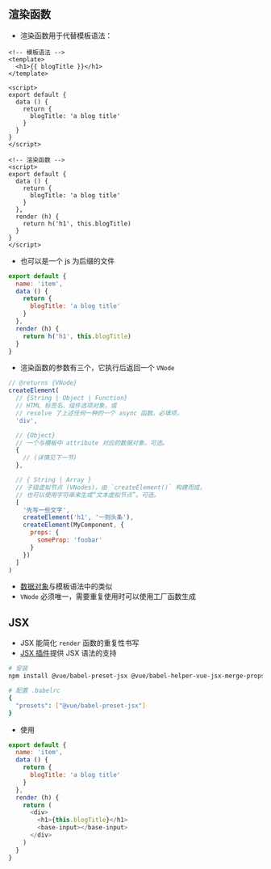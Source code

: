 ## 渲染函数

+ 渲染函数用于代替模板语法：
```vue
<!-- 模板语法 -->
<template>
  <h1>{{ blogTitle }}</h1>
</template>

<script>
export default {
  data () {
    return {
      blogTitle: 'a blog title'
    }
  }
}
</script>

<!-- 渲染函数 -->
<script>
export default {
  data () {
    return {
      blogTitle: 'a blog title'
    }
  },
  render (h) {
    return h('h1', this.blogTitle)
  }
}
</script>
```
+ 也可以是一个 js 为后缀的文件
```js
export default {
  name: 'item',
  data () {
    return {
      blogTitle: 'a blog title'
    }
  },
  render (h) {
    return h('h1', this.blogTitle)
  }
}
```
+ 渲染函数的参数有三个，它执行后返回一个 `VNode`
```js
// @returns {VNode}
createElement(
  // {String | Object | Function}
  // HTML 标签名、组件选项对象，或
  // resolve 了上述任何一种的一个 async 函数。必填项。
  'div',

  // {Object}
  // 一个与模板中 attribute 对应的数据对象。可选。
  {
    // (详情见下一节)
  },

  // { String | Array }
  // 子级虚拟节点 (VNodes)，由 `createElement()` 构建而成，
  // 也可以使用字符串来生成“文本虚拟节点”。可选。
  [
    '先写一些文字',
    createElement('h1', '一则头条'),
    createElement(MyComponent, {
      props: {
        someProp: 'foobar'
      }
    })
  ]
)
```
+ [数据对象](https://cn.vuejs.org/v2/guide/render-function.html#深入数据对象)与模板语法中的类似
+ `VNode` 必须唯一，需要重复使用时可以使用工厂函数生成




## JSX

+ JSX 能简化 `render` 函数的重复性书写
+ [JSX 插件](https://github.com/vuejs/jsx)提供 JSX 语法的支持
```sh
# 安装
npm install @vue/babel-preset-jsx @vue/babel-helper-vue-jsx-merge-props

# 配置 .babelrc
{
  "presets": ["@vue/babel-preset-jsx"]
}
```
+ 使用
```js
export default {
  name: 'item',
  data () {
    return {
      blogTitle: 'a blog title'
    }
  },
  render (h) {
    return (
      <div>
        <h1>{this.blogTitle}</h1>
        <base-input></base-input>
      </div>
    )
  }
}
```
